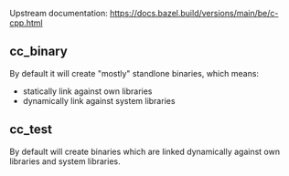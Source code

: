 Upstream documentation: https://docs.bazel.build/versions/main/be/c-cpp.html

## cc_binary
By default it will create "mostly" standlone binaries, which means:
* statically link against own libraries
* dynamically link against system libraries

## cc_test
By default will create binaries which are linked dynamically against own libraries and system libraries.
